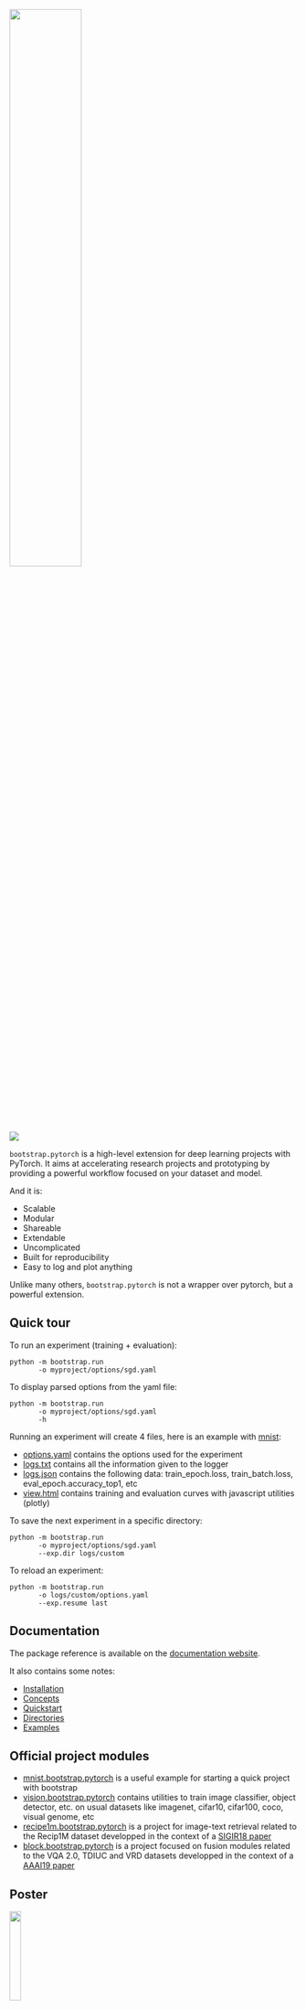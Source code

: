 <a href="http://remicadene.com/bootstrap"><img src="https://github.com/Cadene/bootstrap.pytorch/blob/master/docs/source/_static/img/bootstrap-logo-dark.png" width="50%"/></a>

<a href="https://travis-ci.org/Cadene/bootstrap.pytorch"><img src="https://api.travis-ci.org/Cadene/bootstrap.pytorch.svg?branch=master"/></a>

`bootstrap.pytorch` is a high-level extension for deep learning projects with PyTorch.
It aims at accelerating research projects and prototyping by providing a powerful workflow focused on your dataset and model.

And it is:

- Scalable
- Modular
- Shareable
- Extendable
- Uncomplicated
- Built for reproducibility
- Easy to log and plot anything

Unlike many others, `bootstrap.pytorch` is not a wrapper over pytorch, but a powerful extension.

## Quick tour

To run an experiment (training + evaluation):
```
python -m bootstrap.run
       -o myproject/options/sgd.yaml
```

To display parsed options from the yaml file:
```
python -m bootstrap.run
       -o myproject/options/sgd.yaml
       -h
```

Running an experiment will create 4 files, here is an example with [mnist](https://github.com/Cadene/mnist.bootstrap.pytorch):

- [options.yaml](https://github.com/Cadene/bootstrap.pytorch/blob/master/docs/assets/logs/mnist/sgd/options.yaml) contains the options used for the experiment
- [logs.txt](https://github.com/Cadene/bootstrap.pytorch/blob/master/docs/assets/logs/mnist/sgd/logs.txt) contains all the information given to the logger
- [logs.json](https://github.com/Cadene/bootstrap.pytorch/blob/master/docs/assets/logs/mnist/sgd/logs.json) contains the following data: train_epoch.loss, train_batch.loss, eval_epoch.accuracy_top1, etc
- <a href="http://htmlpreview.github.io/?https://raw.githubusercontent.com/Cadene/bootstrap.pytorch/master/docs/assets/logs/mnist/sgd/view.html">view.html</a> contains training and evaluation curves with javascript utilities (plotly)


To save the next experiment in a specific directory:
```
python -m bootstrap.run
       -o myproject/options/sgd.yaml
       --exp.dir logs/custom
```

To reload an experiment:
```
python -m bootstrap.run
       -o logs/custom/options.yaml
       --exp.resume last
```


## Documentation

The package reference is available on the [documentation website](http://remicadene.com/bootstrap).

It also contains some notes:

- [Installation](http://remicadene.com/bootstrap/#installation)
- [Concepts](http://remicadene.com/bootstrap/concepts.html)
- [Quickstart](http://remicadene.com/bootstrap/quickstart.html)
- [Directories](http://remicadene.com/bootstrap/directories.html)
- [Examples](http://remicadene.com/bootstrap/examples.html)

## Official project modules

- [mnist.bootstrap.pytorch](https://github.com/Cadene/mnist.bootstrap.pytorch) is a useful example for starting a quick project with bootstrap
- [vision.bootstrap.pytorch](https://github.com/Cadene/vision.bootstrap.pytorch) contains utilities to train image classifier, object detector, etc. on usual datasets like imagenet, cifar10, cifar100, coco, visual genome, etc
- [recipe1m.bootstrap.pytorch](https://github.com/Cadene/recipe1m.bootstrap.pytorch) is a project for image-text retrieval related to the Recip1M dataset developped in the context of a [SIGIR18 paper](https://arxiv.org/abs/1804.11146)
- [block.bootstrap.pytorch](https://github.com/Cadene/block.bootstrap.pytorch) is a project focused on fusion modules related to the VQA 2.0, TDIUC and VRD datasets developped in the context of a [AAAI19 paper](http://remicadene.com/pdfs/paper_aaai2019.pdf)

## Poster

<a href="http://remicadene.com/bootstrap/_static/img/bootstrap_poster.pdf"><img src="http://remicadene.com/bootstrap/_static/img/bootstrap_poster_mini.png" width="20%"/></a>

## Contribute

Contributions to this repository are welcome and encouraged. We also have a <a href="https://trello.com/b/ImvwlgId/features">public trello board</a> with prospect features, as well as an indication of those currently being developed. Feel free to contact us with suggestions, or send a pull request.

We use flake8 to perform early semantic checking of submitted code. After installing all the requirements in requirements.txt, please run the following to activate the pre-commit hooks for flake8:
`pre-commit install`

`bootstrap.pytorch` was conceived and is maintained by <a href="http://remicadene.com">Rémi Cadène</a> and <a href="http://micaelcarvalho.com">Micael Carvalho</a>, with helpful discussions and insights from <a href="http://www.thomas-robert.fr/en/">Thomas Robert</a> and <a href="https://twitter.com/labegne">Hedi Ben-Younes</a>. We chose to adopt the [very permissive] BSD-3 license, which allows for commercial and private use, making it compatible with both academy and industry standards.
